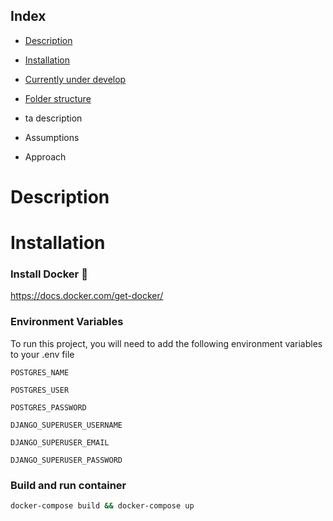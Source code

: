 ## Index
- [Description](#Description)
- [Installation](#Installation)
- [Currently under develop](#Currently-under-develop)
- [Folder structure](#Folder-structure)

- ta description
- Assumptions
- Approach


# Description
# Installation

### Install Docker :whale:
https://docs.docker.com/get-docker/

### Environment Variables

To run this project, you will need to add the following environment variables to your .env file

`POSTGRES_NAME`

`POSTGRES_USER`

`POSTGRES_PASSWORD`

`DJANGO_SUPERUSER_USERNAME`

`DJANGO_SUPERUSER_EMAIL`

`DJANGO_SUPERUSER_PASSWORD`

### Build and run container
```bash
docker-compose build && docker-compose up
```